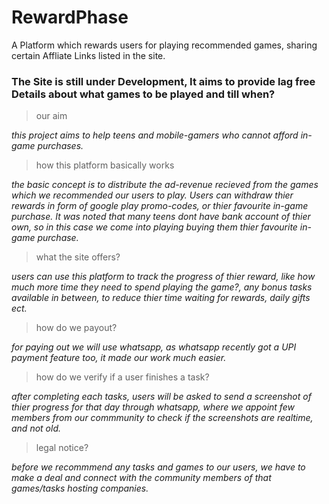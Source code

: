 # RewardPhase
A Platform which rewards users for playing recommended games, sharing certain Affliate Links listed in the site.

### The Site is still under Development, It aims to provide lag free Details about what games to be played and till when?

> our aim

*this project aims to help teens and mobile-gamers who cannot afford in-game purchases.*

>how this platform basically works

*the basic concept is to distribute the ad-revenue recieved from the games which we recommended our users to play. Users can
withdraw thier rewards in form of google play promo-codes, or thier favourite in-game purchase. It was noted that many
teens dont have bank account of thier own, so in this case we come into playing buying them thier favourite in-game purchase.*

> what the site offers?

*users can use this platform to track the progress of thier reward, like how much more time they need to spend playing the game?,
any bonus tasks available in between, to reduce thier time waiting for rewards, daily gifts ect.*

>how do we payout?

*for paying out we will use whatsapp, as whatsapp recently got a UPI payment feature too, it made our work much easier.*

>how do we verify if a user finishes a task?

*after completing each tasks, users will be asked to send a screenshot of thier progress for that day through whatsapp,
where we appoint few members from our commmunity to check if the screenshots are realtime, and not old.*

>legal notice?

*before we recommmend any tasks and games to our users, we have to make a deal and connect with the community members of that
games/tasks hosting companies.*

